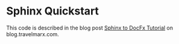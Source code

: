 Sphinx Quickstart
===

This code is described in the blog post [Sphinx to DocFx Tutorial](http://blog.travelmarx.com/2020/02/from-sphinx-to-docfx-generating-python-api-documentation.html) on blog.travelmarx.com.
